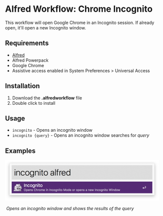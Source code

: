 # Alfred Workflow: Chrome Incognito

This workflow will open Google Chrome in an Incognito session. If already open, it'll open a new Incognito window.



## Requirements

- [Alfred](http://www.alfredapp.com/)
- Alfred Powerpack
- Google Chrome
- Assistive access enabled in System Preferences > Universal Access



## Installation

1. Download the **.alfredworkflow** file
2. Double click to install



## Usage

* `incognito` - Opens an incognito window
* `incognito {query}` - Opens an incognito window searches for  _query_



## Examples

![Workflow usage](images/example_usage.png?raw=true "Example Usage")

​	*Opens an incognito window and shows the results of the query*
